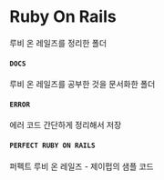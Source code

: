 # Ruby On Rails
루비 온 레일즈를 정리한 폴더

#### ```DOCS```

루비 온 레일즈를 공부한 것을 문서화한 폴더 

#### ``` ERROR ```

에러 코드 간단하게 정리해서 저장 

#### ```PERFECT RUBY ON RAILS```

퍼펙트 루비 온 레일즈 - 제이펍의 샘플 코드


